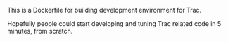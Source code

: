This is a Dockerfile for building development environment for Trac.

Hopefully people could start developing and tuning Trac related code in 5 minutes, from scratch.
